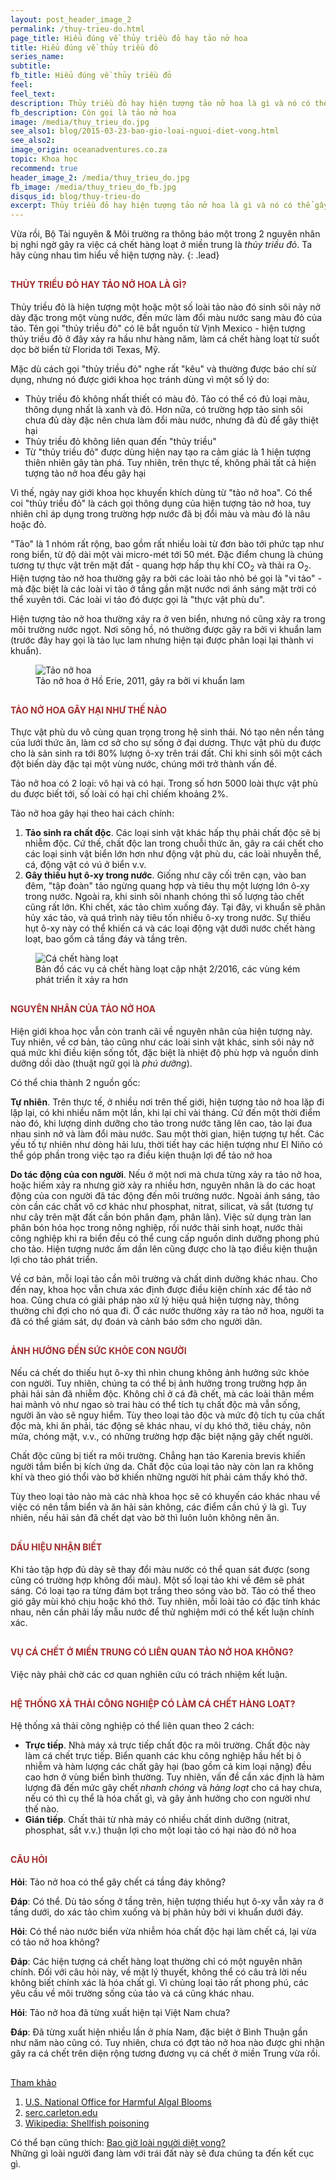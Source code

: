 ```yaml
---
layout: post_header_image_2
permalink: /thuy-trieu-do.html
page_title: Hiểu đúng về thủy triều đỏ hay tảo nở hoa
title: Hiểu đúng về thủy triều đỏ
series_name: 
subtitle: 
fb_title: Hiểu đúng về thủy triều đỏ
feel: 
feel_text: 
description: Thủy triều đỏ hay hiện tượng tảo nở hoa là gì và nó có thể gây ra cá chết hàng loạt như thế nào?
fb_description: Còn gọi là tảo nở hoa
image: /media/thuy_trieu_do.jpg
see_also1: blog/2015-03-23-bao-gio-loai-nguoi-diet-vong.html
see_also2: 
image_origin: oceanadventures.co.za
topic: Khoa học
recommend: true
header_image_2: /media/thuy_trieu_do.jpg
fb_image: /media/thuy_trieu_do_fb.jpg
disqus_id: blog/thuy-trieu-do
excerpt: Thủy triều đỏ hay hiện tượng tảo nở hoa là gì và nó có thể gây ra cá chết hàng loạt như thế nào?
---
```

<style>
h1, h2, h3, h4 {color:#a02c2c}
h4 {margin-top:30px}
</style>

Vừa rồi, Bộ Tài nguyên & Môi trường ra thông báo một trong 2 nguyên nhân bị nghi ngờ gây ra việc cá chết hàng loạt ở miền trung là _thủy triều đỏ_. Ta hãy cùng nhau tìm hiểu về hiện tượng này.
{: .lead}

#### THỦY TRIỀU ĐỎ HAY TẢO NỞ HOA LÀ GÌ?

Thủy triều đỏ là hiện tượng một hoặc một số loài tảo nào đó sinh sôi nảy nở dày đặc trong một vùng nước, đến mức làm đổi màu nước sang màu đỏ của tảo. Tên gọi "thủy triều đỏ" có lẽ bắt nguồn từ Vịnh Mexico - hiện tượng thủy triều đỏ ở đây xảy ra hầu như hàng năm, làm cá chết hàng loạt từ suốt dọc bờ biển từ Florida tới Texas, Mỹ.
 
Mặc dù cách gọi "thủy triều đỏ" nghe rất "kêu" và thường được báo chí sử dụng, nhưng nó được giới khoa học tránh dùng vì một số lý do:

- Thủy triều đỏ không nhất thiết có màu đỏ. Tảo có thể có đủ loại màu, thông dụng nhất là xanh và đỏ. Hơn nữa, có trường hợp tảo sinh sôi chưa đủ dày đặc nên chưa làm đổi màu nước, nhưng đã đủ để gây thiệt hại
- Thủy triều đỏ không liên quan đến "thủy triều"
- Từ "thủy triều đỏ" được dùng hiện nay tạo ra cảm giác là 1 hiện tượng thiên nhiên gây tàn phá. Tuy nhiên, trên thực tế, không phải tất cả hiện tượng tảo nở hoa đều gây hại

Vì thế, ngày nay giới khoa học khuyến khích dùng từ "tảo nở hoa". Có thể coi "thủy triều đỏ" là cách gọi thông dụng của hiện tượng tảo nở hoa, tuy nhiên chỉ áp dụng trong trường hợp nước đã bị đổi màu và màu đó là nâu hoặc đỏ.

"Tảo" là 1 nhóm rất rộng, bao gồm rất nhiều loài từ đơn bào tới phức tạp như rong biển, từ độ dài một vài micro-mét tới 50 mét. Đặc điểm chung là chúng tương tự thực vật trên mặt đất - quang hợp hấp thụ khí CO<sub>2</sub> và thải ra O<sub>2</sub>. Hiện tượng tảo nở hoa thường gây ra bởi các loài tảo nhỏ bé gọi là "vi tảo" - mà đặc biệt là các loài vi tảo ở tầng gần mặt nước nơi ánh sáng mặt trời có thể xuyên tới. Các loài vi tảo đó được gọi là "thực vật phù du".

Hiện tượng tảo nở hoa thường xảy ra ở ven biển, nhưng nó cũng xảy ra trong môi trường nước ngọt. Nơi sông hồ, nó thường được gây ra bởi vi khuẩn lam (trước đây hay gọi là tảo lục lam nhưng hiện tại được phân loại lại thành vi khuẩn).

<figure>
  <div class="img-container" data-origin="Wikipedia">
  <img src="/media/tao_no_hoa.jpg" alt="Tảo nở hoa"></img>
  </div>
  <figcaption>Tảo nở hoa ở Hồ Erie, 2011, gây ra bởi vi khuẩn lam</figcaption>
</figure>

#### TẢO NỞ HOA GÂY HẠI NHƯ THẾ NÀO

Thực vật phù du vô cùng quan trọng trong hệ sinh thái. Nó tạo nên nền tảng của lưới thức ăn, làm cơ sở cho sự sống ở đại dương. Thực vật phù du được cho là sản sinh ra tới 80% lượng ô-xy trên trái đất. Chỉ khi sinh sôi một cách đột biến dày đặc tại một vùng nước, chúng mới trở thành vấn đề.

Tảo nở hoa có 2 loại: vô hại và có hại. Trong số hơn 5000 loài thực vật phù du được biết tới, số loài có hại chỉ chiếm khoảng 2%.

Tảo nở hoa gây hại theo hai cách chính:

1. __Tảo sinh ra chất độc__. Các loại sinh vật khác hấp thụ phải chất độc sẽ bị nhiễm độc. Cứ thế, chất độc lan trong chuỗi thức ăn, gây ra cái chết cho các loại sinh vật biển lớn hơn như động vật phù du, các loài nhuyễn thể, cá, động vật có vú ở biển v.v.
2. __Gây thiếu hụt ô-xy trong nước__.  Giống như cây cối trên cạn, vào ban đêm, "tập đoàn" tảo ngừng quang hợp và tiêu thụ một lượng lớn ô-xy trong nước. Ngoài ra, khi sinh sôi nhanh chóng thì số lượng tảo chết cũng rất lớn. Khi chết, xác tảo chìm xuống đáy. Tại đây, vi khuẩn sẽ phân hủy xác tảo, và quá trình này tiêu tốn nhiều ô-xy trong nước. Sự thiếu hụt ô-xy này có thể khiến cá và các loại động vật dưới nước chết hàng loạt, bao gồm cả tầng đáy và tầng trên.

<figure>
  <div class="img-container" data-origin="whoi.edu/redtide/">
  <img src="/media/fishkills.jpg" alt="Cá chết hàng loạt"></img>
  </div>
  <figcaption>Bản đồ các vụ cá chết hàng loạt cập nhật 2/2016, các vùng kém phát triển ít xảy ra hơn</figcaption>
</figure>

#### NGUYÊN NHÂN CỦA TẢO NỞ HOA

Hiện giới khoa học vẫn còn tranh cãi về nguyên nhân của hiện tượng này. Tuy nhiên, về cơ bản, tảo cũng như các loài sinh vật khác, sinh sôi nảy nở quá mức khi điều kiện sống tốt, đặc biệt là nhiệt độ phù hợp và nguồn dinh dưỡng dồi dào (thuật ngữ gọi là _phú dưỡng_).

Có thể chia thành 2 nguồn gốc:

__Tự nhiên__. Trên thực tế, ở nhiều nơi trên thế giới, hiện tượng tảo nở hoa lặp đi lặp lại, có khi nhiều năm một lần, khi lại chỉ vài tháng. Cứ đến một thời điểm nào đó, khi lượng dinh dưỡng cho tảo trong nước tăng lên cao, tảo lại đua nhau sinh nở và làm đổi màu nước. Sau một thời gian, hiện tượng tự hết. Các yếu tố tự nhiên như dòng hải lưu, thời tiết hay các hiện tượng như El Niño có thể góp phần trong việc tạo ra điều kiện thuận lợi để tảo nở hoa

__Do tác động của con người__. Nếu ở một nơi mà chưa từng xảy ra tảo nở hoa, hoặc hiếm xảy ra nhưng giờ xảy ra nhiều hơn, nguyên nhân là do các hoạt động của con người đã tác động đến môi trường nước. Ngoài ánh sáng, tảo còn cần các chất vô cơ khác như phosphat, nitrat, silicat, và sắt (tương tự như cây trên mặt đất cần bón phân đạm, phân lân). Việc sử dụng tràn lan phân bón hóa học trong nông nghiệp, rồi nước thải sinh hoạt, nước thải công nghiệp khi ra biển đều có thể cung cấp nguồn dinh dưỡng phong phú cho tảo. Hiện tượng nước ấm dần lên cũng được cho là tạo điều kiện thuận lợi cho tảo phát triển.

Về cơ bản, mỗi loại tảo cần môi trường và chất dinh dưỡng khác nhau. Cho đến nay, khoa học vẫn chưa xác định được điều kiện chính xác để tảo nở hoa. Cũng chưa có giải pháp nào xử lý hiệu quả hiện tượng này, thông thường chỉ đợi cho nó qua đi. Ở các nước thường xảy ra tảo nở hoa, người ta đã có thể giám sát, dự đoán và cảnh báo sớm cho người dân.

#### ẢNH HƯỞNG ĐẾN SỨC KHỎE CON NGƯỜI

Nếu cá chết do thiếu hụt ô-xy thì nhìn chung không ảnh hưởng sức khỏe con người. Tuy nhiên, chúng ta có thể bị ảnh hưởng trong trường hợp ăn phải hải sản đã nhiễm độc. Không chỉ ở cá đã chết, mà các loài thân mềm hai mảnh vỏ như ngao sò trai hàu có thể tích tụ chất độc mà vẫn sống, người ăn vào sẽ nguy hiểm. Tùy theo loại tảo độc và mức độ tích tụ của chất độc mà, khi ăn phải, tác động sẽ khác nhau, ví dụ khó thở, tiêu chảy, nôn mửa, chóng mặt, v.v., có những trường hợp đặc biệt nặng gây chết người.

Chất độc cũng bị tiết ra môi trường. Chẳng hạn tảo Karenia brevis khiến người tắm biển bị kích ứng da. Chất độc của loại tảo này còn lan ra không khí và theo gió thổi vào bờ khiến những người hít phải cảm thấy khó thở.

Tùy theo loại tảo nào mà các nhà khoa học sẽ có khuyến cáo khác nhau về việc có nên tắm biển và ăn hải sản không, các điểm cần chú ý là gì. Tuy nhiên, nếu hải sản đã chết dạt vào bờ thì luôn luôn không nên ăn. 

#### DẤU HIỆU NHẬN BIẾT

Khi tảo tập hợp đủ dày sẽ thay đổi màu nước có thể quan sát được (song cũng có trường hợp không đổi màu). Một số loại tảo khi về đêm sẽ phát sáng. Có loại tạo ra từng đám bọt trắng theo sóng vào bờ. Tảo có thể theo gió gây mùi khó chịu hoặc khó thở. Tuy nhiên, mỗi loài tảo có đặc tính khác nhau, nên cần phải lấy mẫu nước để thử nghiệm mới có thể kết luận chính xác.

#### VỤ CÁ CHẾT Ở MIỀN TRUNG CÓ LIÊN QUAN TẢO NỞ HOA KHÔNG?

Việc này phải chờ các cơ quan nghiên cứu có trách nhiệm kết luận.

#### HỆ THỐNG XẢ THẢI CÔNG NGHIỆP CÓ LÀM CÁ CHẾT HÀNG LOẠT?

Hệ thống xả thải công nghiệp có thể liên quan theo 2 cách:

- __Trực tiếp__. Nhà máy xả trực tiếp chất độc ra môi trường. Chất độc này làm cá chết trực tiếp. Biển quanh các khu công nghiệp hầu hết bị ô nhiễm và hàm lượng các chất gây hại (bao gồm cả kim loại nặng) đều cao hơn ở vùng biển bình thường. Tuy nhiên, vấn đề cần xác định là hàm lượng đã đến mức gây chết _nhanh chóng_ và _hàng loạt_ cho cá hay chưa, nếu có thì cụ thể là hóa chất gì, và gây ảnh hưởng cho con người như thế nào.
- __Gián tiếp__. Chất thải từ nhà máy có nhiều chất dinh dưỡng (nitrat, phosphat, sắt v.v.) thuận lợi cho một loại tảo có hại nào đó nở hoa

#### CÂU HỎI

__Hỏi__: Tảo nở hoa có thể gây chết cá tầng đáy không?

__Đáp__: Có thể. Dù tảo sống ở tầng trên, hiện tượng thiếu hụt ô-xy vẫn xảy ra ở tầng dưới, do xác tảo chìm xuống và bị phân hủy bởi vi khuẩn dưới đáy.

__Hỏi__: Có thể nào nước biển vừa nhiễm hóa chất độc hại làm chết cá, lại vừa có tảo nở hoa không?

__Đáp__: Các hiện tượng cá chết hàng loạt thường chỉ có một nguyên nhân chính. Đối với câu hỏi này, về mặt lý thuyết, không thể có câu trả lời nếu không biết chính xác là hóa chất gì. Vì chủng loại tảo rất phong phú, các yêu cầu về môi trường sống của tảo và cá cũng khác nhau.

__Hỏi__: Tảo nở hoa đã từng xuất hiện tại Việt Nam chưa?

__Đáp__: Đã từng xuất hiện nhiều lần ở phía Nam, đặc biệt ở Bình Thuận gần như năm nào cũng có. Tuy nhiên, chưa có đợt tảo nở hoa nào được ghi nhận gây ra cá chết trên diện rộng tương đương vụ cá chết ở miền Trung vừa rồi.

<div class="font-xsmall" style="margin-top:30px">
<p><a href="#" onclick='$("#ref_list").slideToggle();$("#ref_icon").toggleClass("icon-chevron-down icon-chevron-up");return false;'>Tham khảo <i id="ref_icon" class="icon icon-chevron-down"></i></a></p>
<ol class="hide" id="ref_list">
<li><a href="http://www.whoi.edu/redtide/" target="_blank">U.S. National Office for Harmful Algal Blooms</a></li>
<li><a href="http://serc.carleton.edu/microbelife/topics/redtide/general.html" target="_blank">serc.carleton.edu</a></li>
<li><a href="https://en.wikipedia.org/wiki/Shellfish_poisoning" target="_blank">Wikipedia: Shellfish poisoning</a></li>
</ol>
</div>

<p class="next-post">Có thể bạn cũng thích: <a href="/blog/2015-03-23-bao-gio-loai-nguoi-diet-vong.html">Bao giờ loài người diệt vong?</a><br><span class="font-small muted">Những gì loài người đang làm với trái đất này sẽ đưa chúng ta đến kết cục gì.</span>
</p>